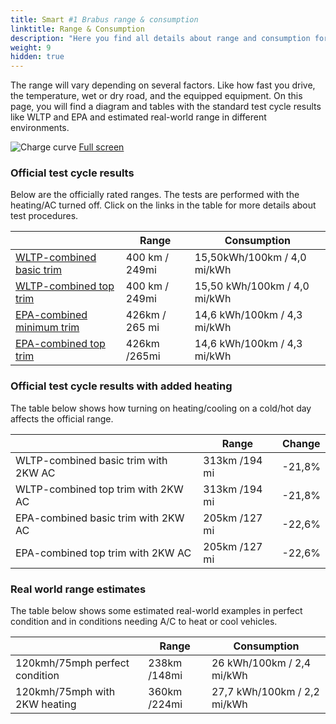 ```yaml
---
title: Smart #1 Brabus range & consumption
linktitle: Range & Consumption
description: "Here you find all details about range and consumption for Smart #1 Brabus."
weight: 9
hidden: true
---
```

<!-- markdownlint-disable MD033 -->
<object type="image/svg+xml" data="../modelnavigation.svg"></object>

The range will vary depending on several factors. Like how fast you drive, the temperature, wet or dry road, and the equipped equipment. On this page, you will find a diagram and tables with the standard test cycle results like WLTP and EPA and estimated real-world range in different environments. 

![Charge curve](../range.svg  "Range information")
[Full screen](../range.svg)

### Official test cycle results

Below are the officially rated ranges. The tests are performed with the heating/AC turned off. Click on the links in the table for more details about test procedures. 

| | Range  | Consumption  |
|----|-----|------|
| [WLTP-combined basic trim](../../../../../guides/understandingrange/wltp/) | 400 km / 249mi |15,50kWh/100km / 4,0 mi/kWh | 
| [WLTP-combined top trim](../../../../../guides/understandingrange/wltp/) | 400 km / 249mi | 15,50 kWh/100km / 4,0 mi/kWh | 
| [EPA-combined minimum trim](../../../../../guides/understandingrange/epa/) | 426km / 265 mi| 14,6 kWh/100km / 4,3 mi/kWh |
| [EPA-combined top trim](../../../../../guides/understandingrange/epa/) | 426km /265mi| 14,6 kWh/100km / 4,3 mi/kWh  |

### Official test cycle results with added heating

The table below shows how turning on heating/cooling on a cold/hot day affects the official range. 

| | Range  | Change  |
|----|-----|------|
| WLTP-combined basic trim with 2KW AC | 313km /194 mi | -21,8%|
| WLTP-combined top trim with 2KW AC | 313km /194 mi | -21,8%|
| EPA-combined basic trim with 2KW AC | 205km /127 mi | -22,6%|
| EPA-combined top trim with 2KW AC | 205km /127 mi | -22,6%|

### Real world range estimates

The table below shows some estimated real-world examples in perfect condition and in conditions needing A/C to heat or cool vehicles. 

| | Range  | Consumption  |
|----|-----|------|
| 120kmh/75mph perfect condition | 238km /148mi| 26 kWh/100km / 2,4 mi/kWh |
| 120kmh/75mph with 2KW heating | 360km /224mi| 27,7 kWh/100km / 2,2 mi/kWh |
